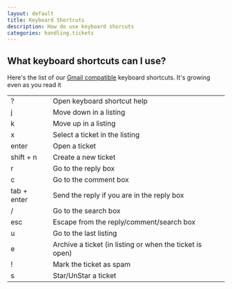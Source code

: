 ```yaml
---
layout: default
title: Keyboard Shortcuts
description: How do use keyboard shorcuts
categories: handling.tickets
---
```


What keyboard shortcuts can I use?
----------------------------------------

Here's the list of our [Gmail compatible](http://support.google.com/mail/bin/answer.py?hl=en&answer=6594) keyboard shortcuts. It's growing even as you read it 

<table>
  <tr><td> ? </td>  <td> Open keyboard shortcut help  </td></tr>
  <tr><td> j </td>    <td> Move down in a listing </td></tr>
  <tr><td> k	</td>   <td> Move up in a listing </td></tr>
  <tr><td> x	</td> <td> Select a ticket in the listing</td></tr>
  <tr><td> enter </td> <td> Open a ticket </td></tr>
  <tr><td> shift + n </td> <td> Create a new ticket </td></tr>
  <tr><td> r </td>	<td> Go to the reply box </td></tr>
  <tr><td> c </td>  <td> Go to the comment box </td></tr>
  <tr><td> tab + enter </td> <td> Send the reply if you are in the reply box </td></tr>
  <tr><td> / </td> <td> Go to the search box</td></tr>
  <tr><td> esc </td>	<td> Escape from the reply/comment/search box </td></tr>
  <tr><td> u </td> <td>	Go to the last listing </td></tr>
  <tr><td> e </td> <td>	Archive a ticket (in listing or when the ticket is open) </td></tr>
  <tr><td> ! </td> <td>	Mark the ticket as spam </td></tr>
  <tr><td> s	</td> <td> Star/UnStar a ticket </td> </tr>
</table>

